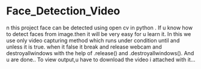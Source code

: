 # Face_Detection_Video
n this project face can be detected using open cv in python .
If u know how to detect faces from image.then it will be very easy for u learn it.
In this we use only video capturing method which runs under condition until and unless it is true.
when it false it break and release webcam and destroyallwindows with the help of .release() and .destroyallwindows().
And u are done..
To view output,u have to download the video i attached with it...

